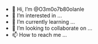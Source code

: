 - 👋 Hi, I’m @O3m0o7b80olanle
- 👀 I’m interested in ...
- 🌱 I’m currently learning ...
- 💞️ I’m looking to collaborate on ...
- 📫 How to reach me ...

<!---
O3m0o7b80olanle/O3m0o7b80olanle is a ✨ special ✨ repository because its `README.md` (this file) appears on your GitHub profile.
You can click the Preview link to take a look at your changes.
--->
